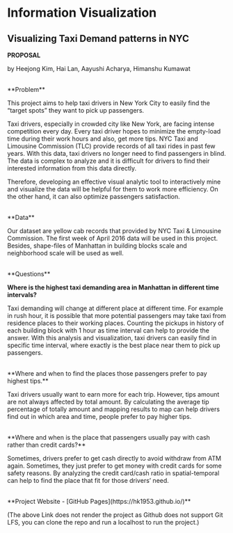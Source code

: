 
# Information Visualization

## Visualizing Taxi Demand patterns in NYC


**PROPOSAL**

by
Heejong Kim,
Hai Lan,
Aayushi Acharya,
Himanshu Kumawat

<br/>
**Problem**

This project aims to help taxi drivers in New York City to easily find the “target spots” they want to pick up passengers.
 
Taxi drivers, especially in crowded city like New York, are facing intense competition every day. Every taxi driver
hopes to minimize the empty-load time during their work hours and also, get more tips. NYC Taxi and Limousine Commission (TLC) provide records of all taxi rides in past few years. With this data, taxi drivers no longer need to find passengers in blind. The data is complex to analyze and it is difficult for drivers to find their interested information from this data
directly.
 
Therefore, developing an effective visual analytic tool to interactively mine and visualize the data will be helpful for them to work more efficiency. On the other hand, it can also optimize passengers satisfaction.

<br/>
**Data**

Our dataset are yellow cab records that provided by NYC Taxi & Limousine Commission. The first week of April 2016 data will
be used in this project.  Besides, shape-files of Manhattan in building blocks scale and neighborhood scale will be used as
well.

<br/>
**Questions**

**Where is the highest taxi demanding area in Manhattan in different time intervals?**

Taxi demanding will change at different place at different time. For example in rush hour, it is possible that more potential
passengers may take taxi from residence places to their working places. Counting the pickups in history of each building
block with 1 hour as time interval can help to provide the answer. With this analysis and visualization, taxi drivers can
easily find in specific time interval, where exactly is the best place near them to pick up passengers. 

<br/>
**Where and when to find the places those passengers prefer to pay highest tips.**

Taxi drivers usually want to earn more for each trip. However, tips amount are not always affected by total amount. By
calculating the average tip percentage of totally amount and mapping results to map can help drivers find out in which area
and time, people prefer to pay higher tips.

<br/>
**Where and when is the place that passengers usually pay with cash rather than credit cards?**

Sometimes, drivers prefer to get cash directly to avoid withdraw from ATM again. Sometimes, they just prefer to get money
with credit cards for some safety reasons. By analyzing the credit card/cash ratio in spatial-temporal can help to find the
place that fit for those drivers’ need.

<br/>
**Project Website - [GitHub Pages](https://hk1953.github.io/)**

(The above Link does not render the project as Github does not support Git LFS, you can clone the repo and run a localhost to run the project.)

